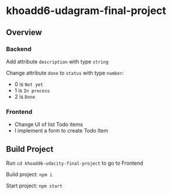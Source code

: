 # khoadd6-udagram-final-project

## Overview

### Backend

Add attribute `description` with type `string`

Change attribute `done` to `status` with type `number`:

- 0 is `Not yet`
- 1 is `In process`
- 2 is `Done`

### Frontend

- Change UI of list Todo items
- I implement a form to create Todo Item

## Build Project

Run `cd khoadd6-udacity-final-project` to go to Frontend

Build project: `npm i`

Start project: `npm start`

